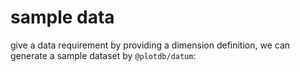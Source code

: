 # sample data

give a data requirement by providing a dimension definition, we can generate a sample dataset by `@plotdb/datum`:
